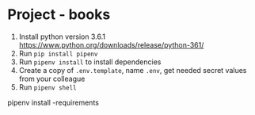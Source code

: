 # Project - books

1. Install python version 3.6.1 https://www.python.org/downloads/release/python-361/
1. Run `pip install pipenv`
1. Run `pipenv install` to install dependencies
1. Create a copy of `.env.template`, name `.env`, get needed secret values from your colleague
1. Run `pipenv shell`

pipenv install -requirements
